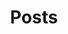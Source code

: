 ---
layout: posts
title: Posts
header_title: Posts
comments: false
image:
  feature: feature.jpg
  credit: Ultima Gaina
  creditlink: https://www.istockphoto.com/photo/brooklyn-bridge-panorama-at-sunset-gm489208410-74590085

posts:
  - title: "The Unit Testing Diet Part II: DRY code with Test Factories"
    subtitle: Setting up test state in one line
    url: https://medium.com/perry-street-software-engineering/the-unit-testing-diet-part-ii-408cd5ffb822
    publisher: Perry Street Software Engineering
    publisher_url: https://medium.com/perry-street-software-engineering
    date: 2023-04-05

  - title: Unit Testing Experts on Mocks
    subtitle: What do Martin Fowler, Uncle Bob, Kent Beck, and Ian Cooper say about mocks?
    url: https://medium.com/perry-street-software-engineering/unit-testing-experts-on-mocks-d5accda2d537
    publisher: Perry Street Software Engineering
    publisher_url: https://medium.com/perry-street-software-engineering
    date: 2023-04-05

  - title: "The Unit Testing Diet: Start with BDD and Do Not Mock"
    subtitle: Testing and refactoring an MVVM app at scale
    url: https://proandroiddev.com/the-unit-testing-diet-1607aac5f434
    publisher: ProAndroidDev
    publisher_url: https://proandroiddev.com/
    date: 2023-04-05

  - title: Solving the Moshi enumeration problem using generics
    subtitle: How reified type parameters will save you from “copypasta” when parsing enums
    url: https://proandroiddev.com/solving-moshi-enum-parsing-2f24446af48d
    publisher: ProAndroidDev
    publisher_url: https://proandroiddev.com/
    coauthor: Lucas Cavalcante
    date: 2022-11-19
    
  - title: Memory Leaks in Reactive Android Programming
    subtitle: RxJava & LiveData patterns that lead to unexpected memory leaks
    url: https://proandroiddev.com/memory-leaks-in-reactive-android-programming-a4ad2b34466a
    publisher: ProAndroidDev
    publisher_url: https://proandroiddev.com/
    date: 2022-03-22

  - title: Merging RxJava Observables considered harmful — Part III
    subtitle: Implementing and verifying safeMergeArray
    url: https://medium.com/perry-street-software-engineering/merging-rxjava-observables-considered-harmful-part-iii-f1e804f20d0
    publisher: Perry Street Software Engineering
    publisher_url: https://medium.com/perry-street-software-engineering
    date: 2021-08-10

  - title: Merging RxJava Observables considered harmful — Part II
    subtitle: How to merge streams safely following TDD
    url: https://proandroiddev.com/merging-rxjava-observables-considered-harmful-part-ii-e4b2baf8ff07
    publisher: ProAndroidDev
    publisher_url: https://proandroiddev.com/
    date: 2021-08-10

  - title: Merging RxJava Observables considered harmful — Part I
    subtitle: The hidden cause of UndeliverableExceptions
    url: https://proandroiddev.com/merging-rxjava-observables-considered-harmful-part-i-fdaaaa3364c5
    publisher: ProAndroidDev
    publisher_url: https://proandroiddev.com/
    date: 2021-05-27

  - title: Debugging Android process death
    subtitle: Learn this now or spend hours in Crashlytics later
    url: https://medium.com/perry-street-software-engineering/debugging-android-process-death-c1c32f72be81
    publisher: Perry Street Software Engineering
    publisher_url: https://medium.com/perry-street-software-engineering
    coauthor: Eric Silverberg
    date: 2021-03-12

  - title: Android Activity Lifecycle Cheat Sheet
    subtitle: Common questions and answers around the complexities of the activity lifecycle
    url: https://medium.com/perry-street-software-engineering/activity-lifecycle-cheat-sheet-7295a2e5a892
    publisher: Perry Street Software Engineering
    publisher_url: https://medium.com/perry-street-software-engineering
    coauthor: Eric Silverberg
    date: 2021-03-09

  - title: Repository initialization without StrictMode violations
    subtitle: Initializing your app’s database at startup — easier said than done!
    url: https://proandroiddev.com/repository-initialization-without-strictmode-violations-fbbd6e554219
    publisher: ProAndroidDev
    publisher_url: https://proandroiddev.com/
    coauthor: Eric Silverberg
    date: 2021-03-05

  - title: Clean MVVM Activity Lifecycle
    subtitle: The missing lifecycle diagram for reactive Android Apps
    url: https://medium.com/perry-street-software-engineering/clean-mvvm-activity-lifecycle-56baf8b19078
    publisher: Perry Street Software Engineering
    publisher_url: https://medium.com/perry-street-software-engineering
    coauthor: Eric Silverberg
    date: 2021-02-26

  - title: Android Activity Lifecycle considered harmful
    subtitle: Android process death, unexplainable NullPointerExceptions, and the MVVM lifecycle you need right now
    url: https://proandroiddev.com/android-activity-lifecycle-considered-harmful-98a5b00d287
    publisher: ProAndroidDev
    publisher_url: https://proandroiddev.com/
    coauthor: Eric Silverberg
    date: 2021-02-23

  - title: Crashlytics Logs With 'Impossible' NullPointerExceptions 
    subtitle: Android process death — what every mobile dev ought to know
    url: https://medium.com/swlh/android-process-death-66f56029e405
    publisher: The Startup
    publisher_url: https://medium.com/swlh
    coauthor: Eric Silverberg
    date: 2021-02-19
---